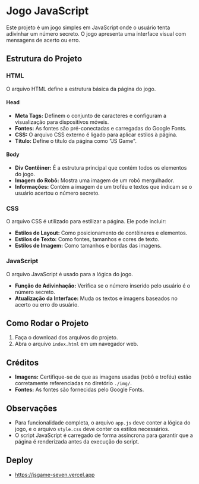 # Jogo JavaScript

Este projeto é um jogo simples em JavaScript onde o usuário tenta adivinhar um número secreto. O jogo apresenta uma interface visual com mensagens de acerto ou erro.

## Estrutura do Projeto

### HTML

O arquivo HTML define a estrutura básica da página do jogo.

#### Head
- **Meta Tags:** Definem o conjunto de caracteres e configuram a visualização para dispositivos móveis.
- **Fontes:** As fontes são pré-conectadas e carregadas do Google Fonts.
- **CSS:** O arquivo CSS externo é ligado para aplicar estilos à página.
- **Título:** Define o título da página como "JS Game".

#### Body
- **Div Contêiner:** É a estrutura principal que contém todos os elementos do jogo.
- **Imagem do Robô:** Mostra uma imagem de um robô mergulhador.
- **Informações:** Contém a imagem de um troféu e textos que indicam se o usuário acertou o número secreto.

### CSS

O arquivo CSS é utilizado para estilizar a página. Ele pode incluir:
- **Estilos de Layout:** Como posicionamento de contêineres e elementos.
- **Estilos de Texto:** Como fontes, tamanhos e cores de texto.
- **Estilos de Imagem:** Como tamanhos e bordas das imagens.

### JavaScript

O arquivo JavaScript é usado para a lógica do jogo.
- **Função de Adivinhação:** Verifica se o número inserido pelo usuário é o número secreto.
- **Atualização da Interface:** Muda os textos e imagens baseados no acerto ou erro do usuário.

## Como Rodar o Projeto

1. Faça o download dos arquivos do projeto.
2. Abra o arquivo `index.html` em um navegador web.

## Créditos

- **Imagens:** Certifique-se de que as imagens usadas (robô e troféu) estão corretamente referenciadas no diretório `./img/`.
- **Fontes:** As fontes são fornecidas pelo Google Fonts.

## Observações

- Para funcionalidade completa, o arquivo `app.js` deve conter a lógica do jogo, e o arquivo `style.css` deve conter os estilos necessários.
- O script JavaScript é carregado de forma assíncrona para garantir que a página é renderizada antes da execução do script.

## Deploy
- https://jsgame-seven.vercel.app
